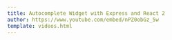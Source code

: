 ```yaml
---
title: Autocomplete Widget with Express and React 2
author: https://www.youtube.com/embed/nPZ0obGz_5w
template: videos.html
---
```

